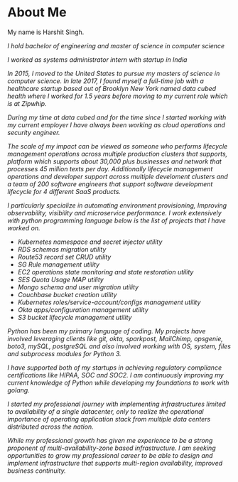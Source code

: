 # About Me


My name is Harshit Singh. 

_I hold bachelor of engineering and master of science in computer science_

_I worked as systems administrator intern with startup in India_

_In 2015, I moved to the United States to pursue my masters of science in computer science. In late 2017, I found myself a full-time job with a healthcare startup based out of Brooklyn New York named data cubed health where I worked for 1.5 years before moving to my current role which is at Zipwhip._

_During my time at data cubed and for the time since I started working with my current employer I have always been working as cloud operations and security engineer._

_The scale of my impact can be viewed as someone who performs lifecycle management operations across multiple production clusters that supports, platform which supports about 30,000 plus businesses and network that processes 45 million texts per day. Additionally lifecycle management operations and developer support across multiple develoment clusters and a team of 200 software engineers that support software development lifecycle for 4 different SaaS products._

_I particularly specialize in automating environment provisioning, Improving observability, visibility and microservice performance. I work extensively with python programming language below is the list of projects that I have worked on._

- _Kubernetes namespace and secret injector utility_
- _RDS schemas migration utility_
- _Route53 record set CRUD utility_
- _SG Rule management utility_
- _EC2 operations state monitoring and state restoration utility_
- _SES Quota Usage MAP utility_
- _Mongo schema and user migration utility_
- _Couchbase bucket creation utility_
- _Kubernetes roles/service-account/configs management utility_
- _Okta apps/configuration management utility_
- _S3 bucket lifecycle management utility_

_Python has been my primary language of coding. My projects have involved leveraging clients like git, okta, sparkpost, MailChimp, opsgenie, boto3, mySQL, postgreSQL and also involved working with OS, system, files and subprocess modules for Python 3._

_I have supported both of my startups in achieving regulatory compliance certifications like HIPAA, SOC and SOC2. I am continuously improving my current knowledge of Python while developing my foundations to work with golang._

_I started my professional journey with implementing infrastructures limited to availability of a single datacenter, only to realize the operational importance of operating application stack from multiple data centers distributed across the nation._

_While my professional growth has given me experience to be a strong proponent of multi-availability-zone based infrastructure. I am seeking opportunities to grow my professional career to be able to design and implement infrastructure that supports multi-region availability, improved business continuity._
